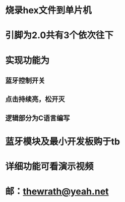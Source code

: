 # 烧录hex文件到单片机
# 引脚为2.0共有3个依次往下
# 实现功能为
## 蓝牙控制开关
## 点击持续亮，松开灭
## 逻辑部分为C语言编写

# 蓝牙模块及最小开发板购于tb

# 详细功能可看演示视频

# 邮：thewrath@yeah.net
